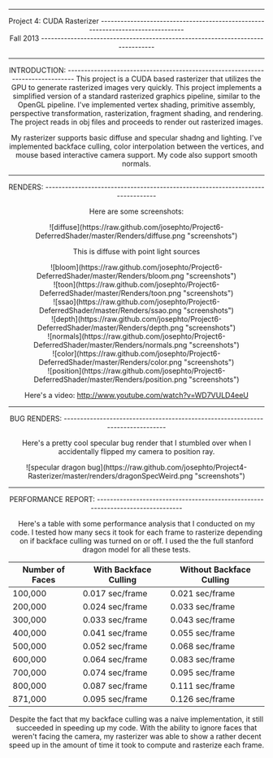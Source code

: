 -------------------------------------------------------------------------------
<center>Project 4: CUDA Rasterizer
-------------------------------------------------------------------------------
<center>Fall 2013
-------------------------------------------------------------------------------

-------------------------------------------------------------------------------
<center>INTRODUCTION:
-------------------------------------------------------------------------------
This project is a CUDA based rasterizer that utilizes the GPU to generate rasterized images very quickly. This project implements a simplified version of a standard rasterized graphics pipeline, similar to the OpenGL pipeline. I've implemented vertex shading, primitive assembly, perspective transformation, rasterization, fragment shading, and rendering. The project reads in obj files and proceeds to render out rasterized images. 

My rasterizer supports basic diffuse and specular shadng and lighting. I've implemented backface culling, color interpolation between the vertices, and mouse based interactive camera support. My code also support smooth normals.

-------------------------------------------------------------------------------
<center>RENDERS:
-------------------------------------------------------------------------------

Here are some screenshots:

<center>![diffuse](https://raw.github.com/josephto/Project6-DeferredShader/master/Renders/diffuse.png "screenshots")

This is diffuse with point light sources 

<center>![bloom](https://raw.github.com/josephto/Project6-DeferredShader/master/Renders/bloom.png "screenshots")



<center>![toon](https://raw.github.com/josephto/Project6-DeferredShader/master/Renders/toon.png "screenshots")

<center>![ssao](https://raw.github.com/josephto/Project6-DeferredShader/master/Renders/ssao.png "screenshots")

<center>![depth](https://raw.github.com/josephto/Project6-DeferredShader/master/Renders/depth.png "screenshots")

<center>![normals](https://raw.github.com/josephto/Project6-DeferredShader/master/Renders/normals.png "screenshots")

<center>![color](https://raw.github.com/josephto/Project6-DeferredShader/master/Renders/color.png "screenshots")

<center>![position](https://raw.github.com/josephto/Project6-DeferredShader/master/Renders/position.png "screenshots")


Here's a video: http://www.youtube.com/watch?v=WD7VULD4eeU

-------------------------------------------------------------------------------
<center>BUG RENDERS:
-------------------------------------------------------------------------------

Here's a pretty cool specular bug render that I stumbled over when I accidentally flipped my camera to position ray.

<center>![specular dragon bug](https://raw.github.com/josephto/Project4-Rasterizer/master/renders/dragonSpecWeird.png "screenshots")

-------------------------------------------------------------------------------
<center>PERFORMANCE REPORT:
-------------------------------------------------------------------------------

Here's a table with some performance analysis that I conducted on my code. I tested how many secs it took for each frame to rasterize depending on if backface culling was turned on or off. I used the the full stanford dragon model for all these tests.

Number of Faces | With Backface Culling | Without Backface Culling
------------------|------------------------|---------------------
100,000    |  0.017 sec/frame | 0.021 sec/frame
200,000    |  0.024 sec/frame | 0.033 sec/frame
300,000    |  0.033 sec/frame | 0.043 sec/frame
400,000    |  0.041 sec/frame | 0.055 sec/frame
500,000    |  0.052 sec/frame | 0.068 sec/frame
600,000    |  0.064 sec/frame | 0.083 sec/frame
700,000    |  0.074 sec/frame | 0.095 sec/frame
800,000    |  0.087 sec/frame | 0.111 sec/frame
871,000    |  0.095 sec/frame | 0.126 sec/frame

Despite the fact that my backface culling was a naive implementation, it still succeeded in speeding up my code. With the ability to ignore faces that weren't facing the camera, my rasterizer was able to show a rather decent speed up in the amount of time it took to compute and rasterize each frame.
